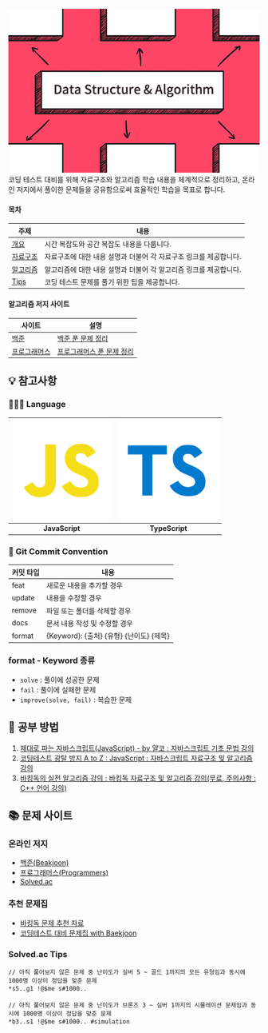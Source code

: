 ![repository thumbnail](/assets/images/1_hIvxsGZdM3p6mktboskoYg.png)  
코딩 테스트 대비를 위해 자료구조와 알고리즘 학습 내용을 체계적으로 정리하고, 온라인 저지에서 풀이한 문제들을 공유함으로써 효율적인 학습을 목표로 합니다.
<br />

#### 목차

| 주제                                    | 내용                                                              |
| --------------------------------------- | ----------------------------------------------------------------- |
| [개요](/1-overview/README.md)           | 시간 복잡도와 공간 복잡도 내용을 다룹니다.                        |
| [자료구조](/2-data-structure/README.md) | 자료구조에 대한 내용 설명과 더불어 각 자료구조 링크를 제공합니다. |
| [알고리즘](/3-algorithm/README.md)      | 알고리즘에 대한 내용 설명과 더불어 각 알고리즘 링크를 제공합니다. |
| [Tips](/4-tips/README.md)               | 코딩 테스트 문제를 풀기 위한 팁을 제공합니다.                     |

#### 알고리즘 저지 사이트

| 사이트                                     | 설명                                                  |
| ------------------------------------------ | ----------------------------------------------------- |
| [백준](https://www.acmicpc.net/)           | [백준 푼 문제 정리](./백준/README.md)                 |
| [프로그래머스](https://programmers.co.kr/) | [프로그래머스 푼 문제 정리](./프로그래머스/README.md) |

## 💡 참고사항

### 👨🏼‍💻 Language

| <img src="/assets/icons/js-svgrepo-com.svg" alt="javascript icon" width="200px" /> | <img src="/assets/icons/typescript-svgrepo-com.svg" alt="typescript icon" width="200px" /> |
| :--------------------------------------------------------------------------------: | :----------------------------------------------------------------------------------------: |
|                                   **JavaScript**                                   |                                       **TypeScript**                                       |

### 📝 Git Commit Convention

<table>
  <thead>
    <tr>
      <th>커밋 타입</th>
      <th>내용</th>
    </tr>
  </thead>

  <tbody>
    <tr>
      <td>feat</td>
      <td>새로운 내용을 추가할 경우</td>
    </tr>
    <tr>
      <td>update</td>
      <td>내용을 수정할 경우</td>
    </tr>
    <tr>
      <td>remove</td>
      <td>파일 또는 폴더를 삭제할 경우</td>
    </tr>
    <tr>
      <td>docs</td>
      <td>문서 내용 작성 및 수정할 경우</td>
    </tr>
    <tr>
      <td>format</td>
      <td>{Keyword}: {출처} {유형} {난이도} {제목}</td>
    </tr>
  </tbody>
</table>

### format - Keyword 종류

- `solve` : 풀이에 성공한 문제
- `fail` : 풀이에 실패한 문제
- `improve(solve, fail)` : 복습한 문제

## 🧠 공부 방법

1. [제대로 파는 자바스크립트(JavaScript) - by 얄코 : 자바스크립트 기초 문법 강의](https://www.inflearn.com/course/%EC%A0%9C%EB%8C%80%EB%A1%9C-%ED%8C%8C%EB%8A%94-%EC%9E%90%EB%B0%94%EC%8A%A4%ED%81%AC%EB%A6%BD%ED%8A%B8/dashboard)
1. [코딩테스트 광탈 방지 A to Z : JavaScript : 자바스크립트 자료구조 및 알고리즘 강의](https://school.programmers.co.kr/learn/courses/13213/13213-%EC%BD%94%EB%94%A9%ED%85%8C%EC%8A%A4%ED%8A%B8-%EA%B4%91%ED%83%88-%EB%B0%A9%EC%A7%80-a-to-z-javascript)
1. [바킹독의 실전 알고리즘 강의 : 바킹독 자료구조 및 알고리즘 강의(무료, 주의사항 : C++ 언어 강의)](https://www.youtube.com/playlist?list=PLtqbFd2VIQv4O6D6l9HcD732hdrnYb6CY)

## 📚 문제 사이트

### 온라인 저지

- [백준(Beakjoon)](https://www.acmicpc.net/)
- [프로그래머스(Programmers)](https://programmers.co.kr/)
- [Solved.ac](https://solved.ac/)

### 추천 문제집

- [바킹독 문제 추천 자료](https://github.com/encrypted-def/basic-algo-lecture/blob/master/workbook.md)
- [코딩테스트 대비 문제집 with Baekjoon](https://github.com/tony9402/baekjoon?tab=readme-ov-file)

### Solved.ac Tips

```(bash)
// 아직 풀어보지 않은 문제 중 난이도가 실버 5 ~ 골드 1까지의 모든 유형임과 동시에 1000명 이상이 정답을 맞춘 문제
*s5..g1 !@$me s#1000..

// 아직 풀어보지 않은 문제 중 난이도가 브론즈 3 ~ 실버 1까지의 시뮬레이션 문제임과 동시에 1000명 이상이 정답을 맞춘 문제
*b3..s1 !@$me s#1000.. #simulation
```
